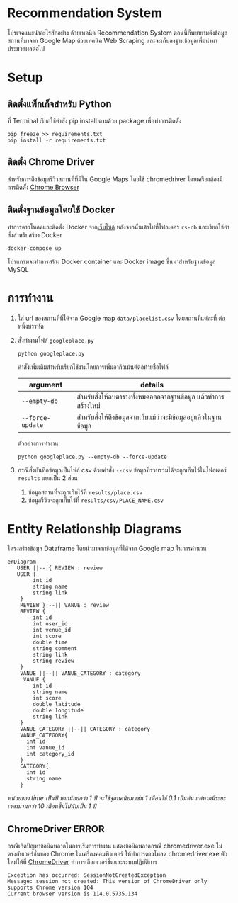 # Recommendation System

โปรเจคแนะนำอะไรสักอย่าง ด้วยเทคนิค Recommendation System ตอนนี้ก็พยายามดึงข้อมูลสถานที่มาจาก Google Map ด้วยเทคนิค Web Scraping และจะเก็บลงฐานข้อมูลเพื่อนำมาประมวลผลต่อไป

# Setup

## ติดตั้งแพ็กเก็จสำหรับ Python

ที่ Terminal เรียกใช้คำสั่ง pip install ตามด้วย package เพื่อทำการติดตั้ง

```
pip freeze >> requirements.txt
pip install -r requirements.txt
```

## ติดตั้ง Chrome Driver

สำหรับการดึงข้อมูลรีวิวสถานที่ที่มีใน Google Maps โดยใช้ chromedriver โดยเครืองต้องมีการติดตั้ง [Chrome Browser](https://www.google.com/intl/th_th/chrome/)

## ติดตั้งฐานข้อมูลโดยใช้ Docker

ทำการดาวโหลดและติดตั้ง Docker จาก[เว็บไซด์](https://www.docker.com/) หลังจากนั้นเข้าไปที่โฟลเดอร์ `rs-db` และเรียกใช้คำสั่งสำหรับสร้าง Docker

```
docker-compose up
```

โปรแกรมจะทำการสร้าง Docker container และ Docker image ขึ้นมาสำหรับฐานข้อมูล MySQL

# การทำงาน

1. ใส่ url ของสถานที่ที่ได้จาก Google map `data/placelist.csv` โดยสถานที่แต่ละที่ ต่อหนึ่งบรรทัด
2. สั่งทำงานไฟล์ `googleplace.py`

   ```
   python googleplace.py
   ```

   คำสั่งเพิ่มเติมสำหรับเรียกใช้งานโดยการเพิ่มอากิวเม้นต์ต่อท้ายชื่อไฟล์

   | argument         | details                                                          |
   | ---------------- | ---------------------------------------------------------------- |
   | `--empty-db`     | สำหรับสั่งให้ลบตารางทั้งหมดออกจากฐานข้อมูล แล้วทำการสร้างใหม่    |
   | `--force-update` | สำหรับสั่งให้ดึงข้อมูลจากเว็บแม้ว่าจะมีข้อมูลอยู่แล้วในฐานข้อมูล |

   ตัวอย่างการทำงาน

   ```
   python googleplace.py --empty-db --force-update
   ```

3. กรณีสั่งบันทึกข้อมูลเป็นไฟล์ csv ด้วยคำสั่ง `--csv` ข้อมูลที่รวบรวมได้จะถูกเก็บไว้ในโฟลเดอร์ `results` แยกเป็น 2 ส่วน
   1. ข้อมูลสถานที่จะถูกเก็บไว้ที่ `results/place.csv`
   2. ข้อมูลรีวิวจะถูกเก็บไว้ที่ `results/csv/PLACE_NAME.csv`

# Entity Relationship Diagrams

โครงสร้างข้อมูล Dataframe โดยนำมาจากข้อมูลที่ได้จาก Google map ในการคำนวน

```mermaid
erDiagram
   USER ||--|{ REVIEW : review
   USER {
        int id
        string name
        string link
    }
    REVIEW }|--|| VANUE : review
    REVIEW {
        int id
        int user_id
        int venue_id
        int score
        double time
        string comment
        string link
        string review
    }
    VANUE ||--|| VANUE_CATEGORY : category
     VANUE {
        int id
        string name
        int score
        double latitude
        double longitude
        string link
    }
    VANUE_CATEGORY ||--|| CATEGORY : category
    VANUE_CATEGORY{
      int id
      int vanue_id
      int category_id
    }
    CATEGORY{
      int id
      string name
    }

```

_หน่วยของ time เป็นปี หากน้อยกว่า 1 ปี จะใช้จุดทศนิยม เช่น 1 เดือนใช้ 0.1 เป็นต้น แต่หากมีระยะเวลานานกว่า 10 เดือนขึ้นไปนับเป็น 1 ปี_

## ChromeDriver ERROR

กรณีเกิดปัญหาข้อผิดพลาดในการเริ่มการทำงาน แสดงข้อผิดพลาดกรณี chromedriver.exe ไม่ตรงกับเวอร์ชั่นของ Chrome ในเครื่องคอมพิวเตอร์ ให้ทำการดาวโหลด chromedriver.exe ตัวใหม่ได้ที่ [ChromeDriver](https://chromedriver.chromium.org/downloads) ทำการเลือกเวอร์ชั่นและระบบปฏิบัติการ

```
Exception has occurred: SessionNotCreatedException
Message: session not created: This version of ChromeDriver only supports Chrome version 104
Current browser version is 114.0.5735.134
```

